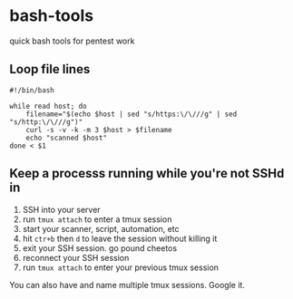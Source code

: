 # bash-tools
quick bash tools for pentest work

## Loop file lines
```
#!/bin/bash
  
while read host; do
    filename="$(echo $host | sed "s/https:\/\///g" | sed "s/http:\/\///g")"
    curl -s -v -k -m 3 $host > $filename
    echo "scanned $host"
done < $1
```

## Keep a processs running while you're not SSHd in
1. SSH into your server
2. run `tmux attach` to enter a tmux session
3. start your scanner, script, automation, etc
4. hit `ctr+b` then `d` to leave the session without killing it
5. exit your SSH session. go pound cheetos
6. reconnect your SSH session
7. run `tmux attach` to enter your previous tmux session

You can also have and name multiple tmux sessions. Google it.
